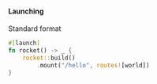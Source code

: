 #### Launching

Standard format

```rust
#[launch]
fn rocket() -> _ {
    rocket::build()
        .mount("/hello", routes![world])
}
```


<aside class="notes">
</aside>
